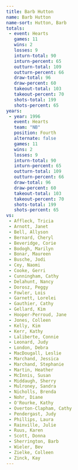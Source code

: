 ```yaml
---
title: Barb Hutton
name: Barb Hutton
name-sort: Hutton, Barb
totals:
 - event: Hearts
   games: 11
   wins: 2
   losses: 9
   inturn-total: 90
   inturn-percent: 65
   outturn-total: 109
   outturn-percent: 66
   draw-total: 96
   draw-percent: 60
   takeout-total: 103
   takeout-percent: 70
   shots-total: 199
   shots-percent: 65
years:
 - year: 1996
   event: Hearts
   team: "NB"
   position: Fourth
   alternate: false
   games: 11
   wins: 2
   losses: 9
   inturn-total: 90
   inturn-percent: 65
   outturn-total: 109
   outturn-percent: 66
   draw-total: 96
   draw-percent: 60
   takeout-total: 103
   takeout-percent: 70
   shots-total: 199
   shots-percent: 65
vs:
 - Affleck, Tricia
 - Arnott, Janet
 - Bell, Allyson
 - Bernard, Cheryl
 - Beveridge, Corie
 - Bodogh, Marilyn
 - Bonar, Maureen
 - Busche, Jodi
 - Cey, Naomi
 - Cooke, Gerri
 - Cunningham, Cathy
 - Delahunt, Nancy
 - Dorosz, Peggy
 - Fowler, Lois
 - Garnett, Lorelei
 - Gauthier, Cathy
 - Gellard, Kim
 - Hooper-Perroud, Jane
 - Jones, Colleen
 - Kelly, Kim
 - Kerr, Kathy
 - Laliberte, Connie
 - Leonard, Judy
 - London, Debra
 - MacDougall, Leslie
 - Marchand, Jessica
 - Marchand, Stephanie
 - Martin, Heather
 - McInnis, Susan
 - Middaugh, Sherry
 - Mulroney, Sandra
 - Nicholls, Brenda
 - Nohr, Diane
 - O'Rourke, Kathy
 - Overton-Clapham, Cathy
 - Pendergast, Judy
 - Phillips, Laura
 - Rainville, Julie
 - Ruus, Karen
 - Scott, Donna
 - Sherrington, Barb
 - Wieler, Bev
 - Zielke, Colleen
 - Zinck, Kay
---
```

